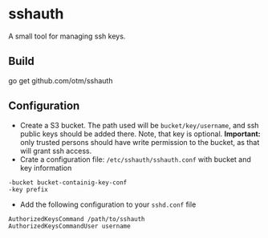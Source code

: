 # sshauth

A small tool for managing ssh keys.

## Build
go get github.com/otm/sshauth

## Configuration
* Create a S3 bucket. The path used will be `bucket/key/username`, and ssh public 
keys should be added there. Note, that key is optional. **Important:** only trusted
persons should have write permission to the bucket, as that will grant ssh access.
* Crate a configuration file: `/etc/sshauth/sshauth.conf` with bucket and key information
```
-bucket bucket-containig-key-conf
-key prefix
```

* Add the following configuration to your `sshd.conf` file
```
AuthorizedKeysCommand /path/to/sshauth
AuthorizedKeysCommandUser username
```
